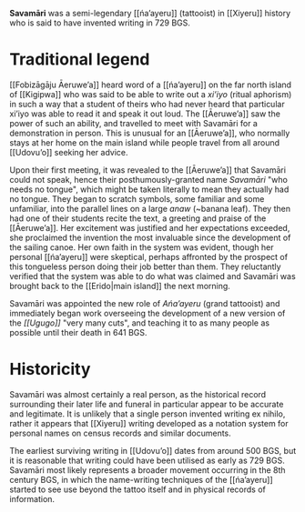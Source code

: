 **Savamāri** was a semi-legendary [[ńa’ayeru]] (tattooist) in [[Xiyeru]] history who is said to have invented writing in 729 BGS.
# Traditional legend
[[Fobizāgāju Āeruweʼa]] heard word of a [[ńaʼayeru]] on the far north island of [[Kigipwa]] who was said to be able to write out a *xi’iyo* (ritual aphorism) in such a way that a student of theirs who had never heard that particular xi’iyo was able to read it and speak it out loud. The [[Āeruweʼa]] saw the power of such an ability, and travelled to meet with Savamāri for a demonstration in person. This is unusual for an [[Āeruweʼa]], who normally stays at her home on the main island while people travel from all around [[Udovuʼo]] seeking her advice.

Upon their first meeting, it was revealed to the [[Āeruweʼa]] that Savamāri could not speak, hence their posthumously-granted name *Savamāri* "who needs no tongue", which might be taken literally to mean they actually had no tongue. They began to scratch symbols, some familiar and some unfamiliar, into the parallel lines on a large *anaw* (~banana leaf). They then had one of their students recite the text, a greeting and praise of the [[Āeruweʼa]]. Her excitement was justified and her expectations exceeded, she proclaimed the invention the most invaluable since the development of the sailing canoe. Her own faith in the system was evident, though her personal [[ńa’ayeru]] were skeptical, perhaps affronted by the prospect of this tongueless person doing their job better than them. They reluctantly verified that the system was able to do what was claimed and Savamāri was brought back to the [[Erido|main island]] the next morning.

Savamāri was appointed the new role of *Ańa’ayeru* (grand tattooist) and immediately began work overseeing the development of a new version of the *[[Ugugo]]* "very many cuts", and teaching it to as many people as possible until their death in 641 BGS.
# Historicity
Savamāri was almost certainly a real person, as the historical record surrounding their later life and funeral in particular appear to be accurate and legitimate. It is unlikely that a single person invented writing ex nihilo, rather it appears that [[Xiyeru]] writing developed as a notation system for personal names on census records and similar documents.

The earliest surviving writing in [[Udovuʼo]] dates from around 500 BGS, but it is reasonable that writing could have been utilised as early as 729 BGS. Savamāri most likely represents a broader movement occurring in the 8th century BGS, in which the name-writing techniques of the [[ńa’ayeru]] started to see use beyond the tattoo itself and in physical records of information.